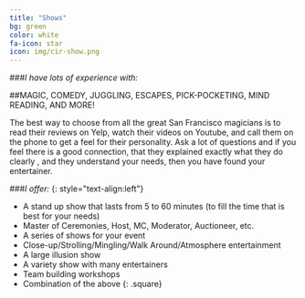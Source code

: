 ```yaml
---
title: "Shows"
bg: green
color: white
fa-icon: star
icon: img/cir-show.png
---
```


###*I have lots of experience with:*

##MAGIC, COMEDY, JUGGLING, ESCAPES, PICK-POCKETING, MIND READING, AND MORE!

The best way to choose from all the great San Francisco magicians is to read
their reviews on Yelp, watch their videos on Youtube, and call them on the
phone to get a feel for their personality. Ask a lot of questions and if you
feel there is a good connection, that they explained exactly what they do
clearly , and they understand your needs, then you have found your
entertainer.

###*I offer:*
{: style="text-align:left"}

- A stand up show that lasts from 5 to 60 minutes (to fill the time that is best for your needs)
- Master of Ceremonies, Host, MC, Moderator, Auctioneer, etc.
- A series of shows for your event
- Close-up/Strolling/Mingling/Walk Around/Atmosphere entertainment
- A large illusion show
- A variety show with many entertainers
- Team building workshops
- Combination of the above
{: .square}

